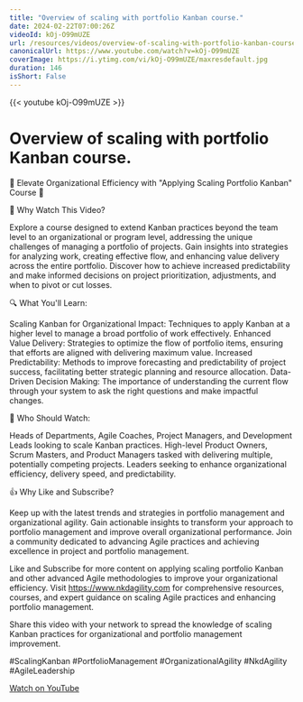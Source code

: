 ```yaml
---
title: "Overview of scaling with portfolio Kanban course."
date: 2024-02-22T07:00:26Z
videoId: kOj-O99mUZE
url: /resources/videos/overview-of-scaling-with-portfolio-kanban-course-
canonicalUrl: https://www.youtube.com/watch?v=kOj-O99mUZE
coverImage: https://i.ytimg.com/vi/kOj-O99mUZE/maxresdefault.jpg
duration: 146
isShort: False
---
```


{{< youtube kOj-O99mUZE >}}

# Overview of scaling with portfolio Kanban course.

🚀 Elevate Organizational Efficiency with "Applying Scaling Portfolio Kanban" Course 🚀

🎯 Why Watch This Video?

Explore a course designed to extend Kanban practices beyond the team level to an organizational or program level, addressing the unique challenges of managing a portfolio of projects.
Gain insights into strategies for analyzing work, creating effective flow, and enhancing value delivery across the entire portfolio.
Discover how to achieve increased predictability and make informed decisions on project prioritization, adjustments, and when to pivot or cut losses.

🔍 What You'll Learn:

Scaling Kanban for Organizational Impact: Techniques to apply Kanban at a higher level to manage a broad portfolio of work effectively.
Enhanced Value Delivery: Strategies to optimize the flow of portfolio items, ensuring that efforts are aligned with delivering maximum value.
Increased Predictability: Methods to improve forecasting and predictability of project success, facilitating better strategic planning and resource allocation.
Data-Driven Decision Making: The importance of understanding the current flow through your system to ask the right questions and make impactful changes.

👥 Who Should Watch:

Heads of Departments, Agile Coaches, Project Managers, and Development Leads looking to scale Kanban practices.
High-level Product Owners, Scrum Masters, and Product Managers tasked with delivering multiple, potentially competing projects.
Leaders seeking to enhance organizational efficiency, delivery speed, and predictability.

👍 Why Like and Subscribe?

Keep up with the latest trends and strategies in portfolio management and organizational agility.
Gain actionable insights to transform your approach to portfolio management and improve overall organizational performance.
Join a community dedicated to advancing Agile practices and achieving excellence in project and portfolio management.

Like and Subscribe for more content on applying scaling portfolio Kanban and other advanced Agile methodologies to improve your organizational efficiency. Visit https://www.nkdagility.com for comprehensive resources, courses, and expert guidance on scaling Agile practices and enhancing portfolio management.

Share this video with your network to spread the knowledge of scaling Kanban practices for organizational and portfolio management improvement.

#ScalingKanban #PortfolioManagement #OrganizationalAgility #NkdAgility #AgileLeadership

[Watch on YouTube](https://www.youtube.com/watch?v=kOj-O99mUZE)
